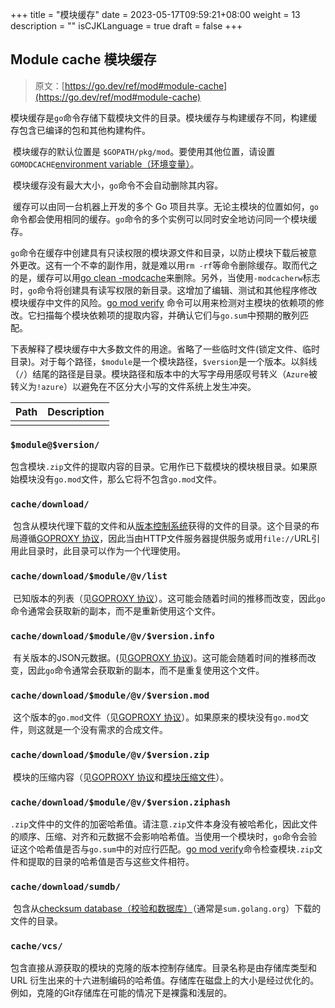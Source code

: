 +++
title = "模块缓存"
date = 2023-05-17T09:59:21+08:00
weight = 13
description = ""
isCJKLanguage = true
draft = false
+++
## Module cache 模块缓存

> 原文：[https://go.dev/ref/mod#module-cache](https://go.dev/ref/mod#module-cache)

​	模块缓存是`go`命令存储下载模块文件的目录。模块缓存与构建缓存不同，构建缓存包含已编译的包和其他构建构件。

​	模块缓存的默认位置是 `$GOPATH/pkg/mod`。要使用其他位置，请设置`GOMODCACHE`[environment variable（环境变量）](../EnvironmentVariables)。

​	模块缓存没有最大大小，`go`命令不会自动删除其内容。

​	缓存可以由同一台机器上开发的多个 Go 项目共享。无论主模块的位置如何，`go`命令都会使用相同的缓存。`go`命令的多个实例可以同时安全地访问同一个模块缓存。

​	`go`命令在缓存中创建具有只读权限的模块源文件和目录，以防止模块下载后被意外更改。这有一个不幸的副作用，就是难以用`rm -rf`等命令删除缓存。取而代之的是，缓存可以用[go clean -modcache](../gomodFiles#go-clean-modcache)来删除。另外，当使用`-modcacherw`标志时，`go`命令将创建具有读写权限的新目录。这增加了编辑、测试和其他程序修改模块缓存中文件的风险。[go mod verify]() 命令可以用来检测对主模块的依赖项的修改。它扫描每个模块依赖项的提取内容，并确认它们与`go.sum`中预期的散列匹配。

​	下表解释了模块缓存中大多数文件的用途。省略了一些临时文件(锁定文件、临时目录)。对于每个路径，`$module`是一个模块路径，`$version`是一个版本。以斜线（`/`）结尾的路径是目录。模块路径和版本中的大写字母用感叹号转义（`Azure`被转义为`!azure`）以避免在不区分大小写的文件系统上发生冲突。



| Path | Description |
| ---- | ----------- |
|      |             |

### `$module@$version/`

​	包含模块`.zip`文件的提取内容的目录。它用作已下载模块的模块根目录。如果原始模块没有`go.mod`文件，那么它将不包含`go.mod`文件。



### `cache/download/`

​	包含从模块代理下载的文件和从[版本控制系统](../VersionControlSystems)获得的文件的目录。这个目录的布局遵循[GOPROXY 协议](../ModuleProxies#goproxy-protocol)，因此当由HTTP文件服务器提供服务或用`file://`URL引用此目录时，此目录可以作为一个代理使用。



### `cache/download/$module/@v/list`

​	已知版本的列表（见[GOPROXY 协议](../ModuleProxies#goproxy-protocol)）。这可能会随着时间的推移而改变，因此`go`命令通常会获取新的副本，而不是重新使用这个文件。



### `cache/download/$module/@v/$version.info`

​	有关版本的JSON元数据。(见[GOPROXY 协议](../ModuleProxies#goproxy-protocol))。这可能会随着时间的推移而改变，因此`go`命令通常会获取新的副本，而不是重复使用这个文件。



### `cache/download/$module/@v/$version.mod`

​	这个版本的`go.mod`文件（见[GOPROXY 协议](../ModuleProxies#goproxy-protocol)）。如果原来的模块没有`go.mod`文件，则这就是一个没有需求的合成文件。



### `cache/download/$module/@v/$version.zip`

​	模块的压缩内容（见[GOPROXY 协议](../ModuleProxies#goproxy-protocol)和[模块压缩文件](../ModuleZipFiles)）。



### `cache/download/$module/@v/$version.ziphash`

​	`.zip`文件中的文件的加密哈希值。请注意`.zip`文件本身没有被哈希化，因此文件的顺序、压缩、对齐和元数据不会影响哈希值。当使用一个模块时，`go`命令会验证这个哈希值是否与`go.sum`中的对应行匹配。[go mod verify](../gomodFiles#go-mod-verify)命令检查模块`.zip`文件和提取的目录的哈希值是否与这些文件相符。



### `cache/download/sumdb/`

​	包含从[checksum database（校验和数据库）](../AuthenticatingModules#checksum-database)（通常是`sum.golang.org`）下载的文件的目录。



### `cache/vcs/`

​	包含直接从源获取的模块的克隆的版本控制存储库。目录名称是由存储库类型和 URL 衍生出来的十六进制编码的哈希值。存储库在磁盘上的大小是经过优化的。例如，克隆的Git存储库在可能的情况下是裸露和浅层的。
